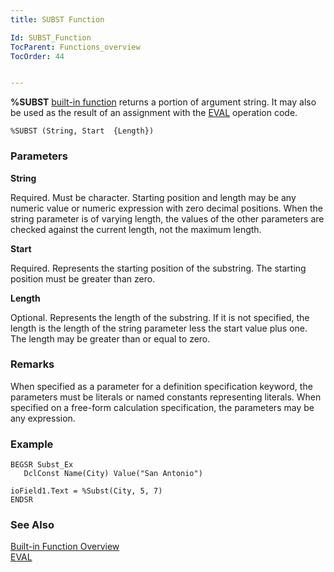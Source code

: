 ```yaml
---
title: SUBST Function

Id: SUBST_Function
TocParent: Functions_overview
TocOrder: 44


---
```


<span style="FONT-WEIGHT: bold">%SUBST</span> [built-in function](Functions_overview.html) returns a portion of argument string. It may also be used as the result of an assignment with the [EVAL](EVAL.html) operation code. 

```
%SUBST (String, Start  {Length})
```

### Parameters

**String** 

Required. Must be character. Starting position and length may be any numeric value or numeric expression with zero decimal positions. When the string parameter is of varying length, the values of the other parameters are checked against the current length, not the maximum length.


**Start** 

Required. Represents the starting position of the substring. The starting position must be greater than zero.


**Length** 

Optional. Represents the length of the substring. If it is not specified, the length is the length of the string parameter less the start value plus one. The length may be greater than or equal to zero.


### Remarks
When specified as a parameter for a definition specification keyword, the
        parameters must be literals or named constants representing literals. 
        When specified on a free-form calculation specification, the parameters may be
        any expression.

### Example

```
BEGSR Subst_Ex
   DclConst Name(City) Value("San Antonio")

ioField1.Text = %Subst(City, 5, 7)
ENDSR
```

### See Also
[Built-in Function Overview](Functions_overview.html)<br />
            [EVAL](EVAL.html)

